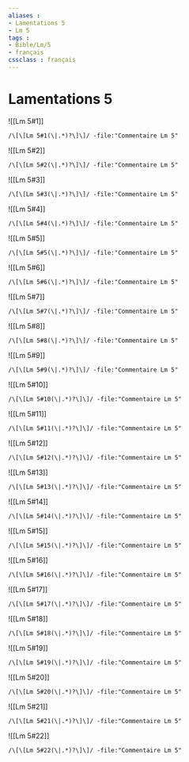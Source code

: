 ```yaml
---
aliases : 
- Lamentations 5
- Lm 5
tags : 
- Bible/Lm/5
- français
cssclass : français
---
```


# Lamentations 5

![[Lm 5#1]]

```query
/\[\[Lm 5#1(\|.*)?\]\]/ -file:"Commentaire Lm 5"
```

![[Lm 5#2]]

```query
/\[\[Lm 5#2(\|.*)?\]\]/ -file:"Commentaire Lm 5"
```

![[Lm 5#3]]

```query
/\[\[Lm 5#3(\|.*)?\]\]/ -file:"Commentaire Lm 5"
```

![[Lm 5#4]]

```query
/\[\[Lm 5#4(\|.*)?\]\]/ -file:"Commentaire Lm 5"
```

![[Lm 5#5]]

```query
/\[\[Lm 5#5(\|.*)?\]\]/ -file:"Commentaire Lm 5"
```

![[Lm 5#6]]

```query
/\[\[Lm 5#6(\|.*)?\]\]/ -file:"Commentaire Lm 5"
```

![[Lm 5#7]]

```query
/\[\[Lm 5#7(\|.*)?\]\]/ -file:"Commentaire Lm 5"
```

![[Lm 5#8]]

```query
/\[\[Lm 5#8(\|.*)?\]\]/ -file:"Commentaire Lm 5"
```

![[Lm 5#9]]

```query
/\[\[Lm 5#9(\|.*)?\]\]/ -file:"Commentaire Lm 5"
```

![[Lm 5#10]]

```query
/\[\[Lm 5#10(\|.*)?\]\]/ -file:"Commentaire Lm 5"
```

![[Lm 5#11]]

```query
/\[\[Lm 5#11(\|.*)?\]\]/ -file:"Commentaire Lm 5"
```

![[Lm 5#12]]

```query
/\[\[Lm 5#12(\|.*)?\]\]/ -file:"Commentaire Lm 5"
```

![[Lm 5#13]]

```query
/\[\[Lm 5#13(\|.*)?\]\]/ -file:"Commentaire Lm 5"
```

![[Lm 5#14]]

```query
/\[\[Lm 5#14(\|.*)?\]\]/ -file:"Commentaire Lm 5"
```

![[Lm 5#15]]

```query
/\[\[Lm 5#15(\|.*)?\]\]/ -file:"Commentaire Lm 5"
```

![[Lm 5#16]]

```query
/\[\[Lm 5#16(\|.*)?\]\]/ -file:"Commentaire Lm 5"
```

![[Lm 5#17]]

```query
/\[\[Lm 5#17(\|.*)?\]\]/ -file:"Commentaire Lm 5"
```

![[Lm 5#18]]

```query
/\[\[Lm 5#18(\|.*)?\]\]/ -file:"Commentaire Lm 5"
```

![[Lm 5#19]]

```query
/\[\[Lm 5#19(\|.*)?\]\]/ -file:"Commentaire Lm 5"
```

![[Lm 5#20]]

```query
/\[\[Lm 5#20(\|.*)?\]\]/ -file:"Commentaire Lm 5"
```

![[Lm 5#21]]

```query
/\[\[Lm 5#21(\|.*)?\]\]/ -file:"Commentaire Lm 5"
```

![[Lm 5#22]]

```query
/\[\[Lm 5#22(\|.*)?\]\]/ -file:"Commentaire Lm 5"
```

